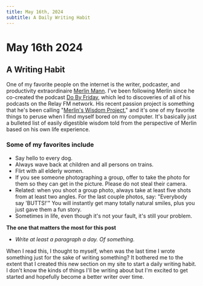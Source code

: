 ```yaml
---
title: May 16th, 2024
subtitle: A Daily Writing Habit
---
```


# May 16th 2024
A Writing Habit
---
One of my favorite people on the internet is the writer, podcaster, and productivity extraordinaire [Merlin Mann](http://www.merlinmann.com/ "Merlin's landing page").  I've been following Merlin since he co-created the podcast [Do By Friday](https://dobyfriday.com/), which led to discoveries of all of his podcasts on the Relay FM network.  His recent passion project is something that he's been calling "[Merlin's Wisdom Project](https://github.com/merlinmann/wisdom/blob/master/wisdom.md)," and it's one of my favorite things to peruse when I find myself bored on my computer.  It's basically just a bulleted list of easily digestible wisdom told from the perspective of Merlin based on his own life experience.

### Some of my favorites include

- Say hello to every dog.
- Always wave back at children and all persons on trains.
- Flirt with all elderly women.
- If you see someone photographing a group, offer to take the photo for them so they can get in the picture. Please do not steal their camera.
- Related: when you shoot a group photo, always take at least five shots from at least two angles. For the last couple photos, say: "Everybody say 'BUTTS!'" You will instantly get many totally natural smiles, plus you just gave them a fun story.
- Sometimes in life, even though it's not your fault, it's still your problem. 

**The one that matters the most for this post**

- *Write at least a paragraph a day. Of something.*

When I read this, I thought to myself, when was the last time I wrote something just for the sake of writing something?  It bothered me to the extent that I created this new section on my site to start a daily writing habit.  I don't know the kinds of things I'll be writing about but I'm excited to get started and hopefully become a better writer over time.
